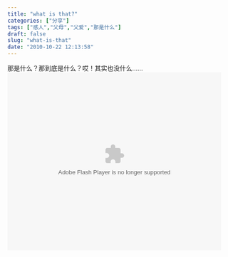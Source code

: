 ```yaml
---
title: "what is that?"
categories: ["分享"]
tags: ["感人","父母","父爱","那是什么"]
draft: false
slug: "what-is-that"
date: "2010-10-22 12:13:58"
---
```


<p>那是什么？那到底是什么？哎！其实也没什么……<br>
<object classid="clsid:d27cdb6e-ae6d-11cf-96b8-444553540000" width="480" height="400" codebase="http://download.macromedia.com/pub/shockwave/cabs/flash/swflash.cab#version=6,0,40,0"><param name="align" value="middle"><param name="src" value="http://player.youku.com/player.php/sid/XMTU2MjIwNTQ4/v.swf"><param name="quality" value="high"><embed type="application/x-shockwave-flash" width="480" height="400" src="http://player.youku.com/player.php/sid/XMTU2MjIwNTQ4/v.swf" quality="high" align="middle"></embed></object></p>
